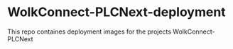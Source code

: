 # WolkConnect-PLCNext-deployment
This repo containes deployment images for the projects WolkConnect-PLCNext
